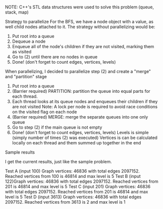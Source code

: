 NOTE: C++'s STL data structures were used to solve this problem (queue, stack, map)

Strategy to parallelize
For the BFS, we have a node object with a value, as well child nodes attached to it. The strategy without parallelizing would be:

1. Put root into a queue
2. Dequeue a node
2. Enqueue all of the node's children if they are not visited, marking them as visited
3. Go to (2) until there are no nodes in queue
4. Done! (don't forget to count edges, vertices, levels)

When parallelizing, I decided to parallelize step (2) and create a "merge" and "partition" stage

1. Put root into a queue
2. (Barrier required) PARTITION: partition the queue into equal parts for each thread. 
3. Each thread looks at its queue nodes and enqueues their children if they are not visited
	Note: A lock per node is required to avoid race conditions on the visited flag on each node
4. (Barrier required) MERGE: merge the separate queues into one only queue
5. Go to step (2) if the main queue is not empty
4. Done! (don't forget to count edges, vertices, levels)
	Levels is simple (simply number of times (2) was executed) Vertices is can be calculated locally on each thread and them summed up together in the end

Sample results

I get the current results, just like the sample problem.

Test A (input 100)
Graph vertices: 46836 with total edges 2097152.  Reached vertices from 100 is 46814 and max level is 5
Test B (input 122)Graph vertices: 46836 with total edges 2097152.  Reached vertices from 201 is 46814 and max level is 5
Test C (input 201)
Graph vertices: 46836 with total edges 2097152.  Reached vertices from 201 is 46814 and max level is 5
Test D (input 3613)
Graph vertices: 46836 with total edges 2097152.  Reached vertices from 3613 is 2 and max level is 1